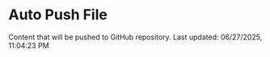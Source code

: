 # Auto Push File

Content that will be pushed to GitHub repository.
Last updated: 06/27/2025, 11:04:23 PM